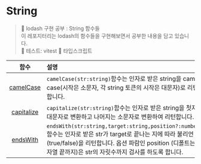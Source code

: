 # String

> 👟 lodash 구현 공부 : String 함수들<br/>
> 이 레포지터리는 lodash의 함수들을 구현해보면서 공부한 내용을 담고 있습니다.<br/>
> 🧪 테스트: vitest
> 🐥 타입스크립트

|                                     함수                                     | 설명                                                                                                                                                                                                                            |
| :--------------------------------------------------------------------------: | :------------------------------------------------------------------------------------------------------------------------------------------------------------------------------------------------------------------------------ |
|  [camelCase](https://github.com/Pyotato/Pyodash/tree/main/String/camelCase)  | `camelCase(str:string)`함수는 인자로 받은 string을 camel case(시작은 소문자, 각 string 토큰의 시작은 대문자)로 리턴합니다.                                                                                                      |
| [capitalize](https://github.com/Pyotato/Pyodash/tree/main/String/capitalize) | `capitalize(str:string)`함수는 인자로 받은 string을 첫자만 대문자로 변환하고 나머지는 소문자로 변환하여 리턴합니다.                                                                                                             |
|   [endsWith](https://github.com/Pyotato/Pyodash/tree/main/String/endsWith)   | `endsWith(str:string,target:string,position?:number)`함수는 인자로 받은 str가 target로 끝나는 지에 따라 불리언(true/false)을 리턴합니다. 옵션 파람인 position (디폴트는 문자열 끝까지)은 str의 자릿수까지 검사를 하도록 합니다. |
